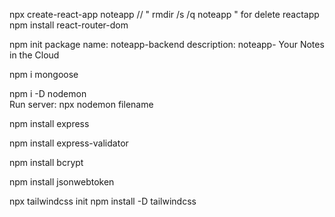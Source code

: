 <!-- install react -->
npx create-react-app noteapp        // " rmdir /s /q noteapp " for delete reactapp
npm install react-router-dom 
<!-- creact backend -->
npm init
package name: noteapp-backend
description:  noteapp- Your Notes in the Cloud

<!-- install Mongoose. is an Object Data Modeling (ODM) library for MongoDB and Node.js -->
npm i mongoose

<!-- Nodemon is a utility for Node.js -->
npm i -D nodemon  
Run server: npx nodemon filename

<!-- Express is a minimalist, flexible web application framework for Node.js. -->
npm install express

<!-- express-validator for validate and sanitize data in your Express.js application -->
npm install express-validator

<!-- bcrypt.js is a library for hashing and securely storing passwords in Node.js applications. -->
npm install bcrypt

<!-- JWT is a compact, self-contained data format used for secure information exchange, typically for user authentication and authorization -->
npm install jsonwebtoken

<!-- install Tailwindcss for project css -->
npx tailwindcss init
npm install -D tailwindcss